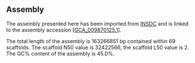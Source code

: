**Assembly**
--------

The assembly presented here has been imported from [INSDC](http://www.insdc.org) and is linked to the assembly accession [[GCA\_009870125.1](http://www.ebi.ac.uk/ena/data/view/GCA_009870125.1)].

The total length of the assembly is 163266851 bp contained within 69 scaffolds.
The scaffold N50 value is 32422566, the scaffold L50 value is 2.
The GC% content of the assembly is 45.0%.
